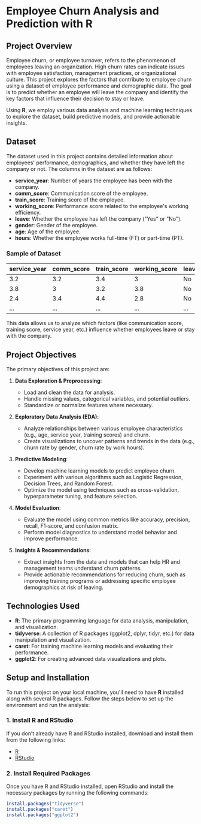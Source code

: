 # Employee Churn Analysis and Prediction with R

## Project Overview

Employee churn, or employee turnover, refers to the phenomenon of employees leaving an organization. High churn rates can indicate issues with employee satisfaction, management practices, or organizational culture. This project explores the factors that contribute to employee churn using a dataset of employee performance and demographic data. The goal is to predict whether an employee will leave the company and identify the key factors that influence their decision to stay or leave.

Using **R**, we employ various data analysis and machine learning techniques to explore the dataset, build predictive models, and provide actionable insights.

## Dataset

The dataset used in this project contains detailed information about employees' performance, demographics, and whether they have left the company or not. The columns in the dataset are as follows:

- **service_year**: Number of years the employee has been with the company.
- **comm_score**: Communication score of the employee.
- **train_score**: Training score of the employee.
- **working_score**: Performance score related to the employee's working efficiency.
- **leave**: Whether the employee has left the company ("Yes" or "No").
- **gender**: Gender of the employee.
- **age**: Age of the employee.
- **hours**: Whether the employee works full-time (FT) or part-time (PT).

### Sample of Dataset

| service_year | comm_score | train_score | working_score | leave | gender | age | hours |
|--------------|------------|-------------|---------------|-------|--------|-----|-------|
| 3.2          | 3.2        | 3.4         | 3             | No    | Male   | 32  | FT    |
| 3.8          | 3          | 3.2         | 3.8           | No    | Male   | 32  | FT    |
| 2.4          | 3.4        | 4.4         | 2.8           | No    | Female | 27  | PT    |
| ...          | ...        | ...         | ...           | ...   | ...    | ... | ...   |

This data allows us to analyze which factors (like communication score, training score, service year, etc.) influence whether employees leave or stay with the company.

## Project Objectives

The primary objectives of this project are:

1. **Data Exploration & Preprocessing**:  
   - Load and clean the data for analysis.
   - Handle missing values, categorical variables, and potential outliers.
   - Standardize or normalize features where necessary.
   
2. **Exploratory Data Analysis (EDA)**:  
   - Analyze relationships between various employee characteristics (e.g., age, service year, training scores) and churn.
   - Create visualizations to uncover patterns and trends in the data (e.g., churn rate by gender, churn rate by work hours).

3. **Predictive Modeling**:  
   - Develop machine learning models to predict employee churn.
   - Experiment with various algorithms such as Logistic Regression, Decision Trees, and Random Forest.
   - Optimize the model using techniques such as cross-validation, hyperparameter tuning, and feature selection.

4. **Model Evaluation**:  
   - Evaluate the model using common metrics like accuracy, precision, recall, F1-score, and confusion matrix.
   - Perform model diagnostics to understand model behavior and improve performance.

5. **Insights & Recommendations**:  
   - Extract insights from the data and models that can help HR and management teams understand churn patterns.
   - Provide actionable recommendations for reducing churn, such as improving training programs or addressing specific employee demographics at risk of leaving.

## Technologies Used

- **R**: The primary programming language for data analysis, manipulation, and visualization.
- **tidyverse**: A collection of R packages (ggplot2, dplyr, tidyr, etc.) for data manipulation and visualization.
- **caret**: For training machine learning models and evaluating their performance.
- **ggplot2**: For creating advanced data visualizations and plots.


## Setup and Installation

To run this project on your local machine, you'll need to have **R** installed along with several R packages. Follow the steps below to set up the environment and run the analysis:

### 1. Install R and RStudio

If you don’t already have R and RStudio installed, download and install them from the following links:

- [R](https://cran.r-project.org/)
- [RStudio](https://posit.co/download/rstudio-desktop/)

### 2. Install Required Packages

Once you have R and RStudio installed, open RStudio and install the necessary packages by running the following commands:

```r
install.packages("tidyverse")
install.packages("caret")
install.packages("ggplot2")

